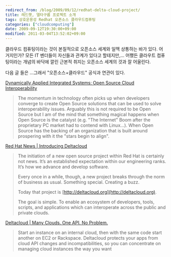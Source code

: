 ```yaml
---
redirect_from: /blog/2009/09/12/redhat-delta-cloud-project/
title: 레드햇, 델타구름 프로젝트 소개
tags: 상호운용성 Redhat 오픈소스 클라우드컴퓨팅
categories: ["cloudcomputing"]
date: 2009-09-12T19:30:00+09:00
modified: 2011-03-04T13:52:02+09:00
---
```

클라우드 컴퓨팅이라는 것이 본질적으로 오픈소스 세계와 일맥 상통하는 바가
있다. 어거지인가? 모든 IT 벤더들이 자신들과 관계가 있다고 할테지만,...
어쨌든 클라우트 컴퓨팅이라는 개념의 바닥에 깔린 근본적 취지는 오픈소스
세계의 것과 잘 어울린다.

다음 글 들은 ...그래서 "오픈소스+클라우드" 공식과 연관이 있다.
 
[Dynamically Applied Integrated Systems: Open Source Cloud Interoperability](http://charmalloc.blogspot.com/2009/09/open-source-cloud-interoperability.html)

> The momentum in technology often picks up when developers converge to
> create Open Source solutions that can be used to solve interoperability
> issues. Arguably this is not required to be Open Source but I am of the
> mind that something magical happens when Open Source is the catalyst
> (e.g. "The Internet" Boom after the proprietary PC market had to contend
> with Linux...). When Open Source has the backing of an organization that
> is built around prospering with it the "stars begin to align".

[Red Hat News \| Introducing Deltacloud](http://press.redhat.com/2009/09/03/introducing-deltacloud/)

> The initiation of a new open source project within Red Hat is certainly
> not news. It’s an established expectation within our engineering ranks.
> It’s how we advance and develop software.
> 
> Every once in a while, though, a new project breaks through the norm of
> business as usual. Something special. Creating a buzz.
> 
> Today that project is [http://deltacloud.org](http://deltacloud.org).
> 
> The goal is simple. To enable an ecosystem of developers, tools, scripts,
> and applications which can interoperate across the public and private clouds.


[Deltacloud \| Many Clouds. One API. No Problem.](http://deltacloud.org/)

> Start an instance on an internal cloud, then with the same code start
> another on EC2 or Rackspace. Deltacloud protects your apps from cloud
> API changes and incompatibilities, so you can concentrate on managing
> cloud instances the way you want


